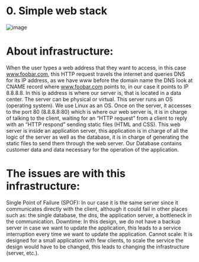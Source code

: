 # 0. Simple web stack
![image](https://user-images.githubusercontent.com/99566087/185810845-53b0e6bd-85af-45f9-ace1-190ace695a27.png)



# About infrastructure:
When the user types a web address that they want to access, in this case www.foobar.com, this HTTP request travels the internet and queries DNS for its IP address, as we have www before the domain name the DNS look at CNAME record where www.foobar.com points to, in our case it points to IP 8.8.8.8. In this ip address is where our server is, that is located in a data center. The server can be physical or virtual. This server runs an OS (operating system). We use Linux as an OS. Once on the server, it accesses to the port 80 (8.8.8.8:80) which is where our web server is, it is in charge of talking to the client, waiting for an “HTTP request” from a client to reply with an “HTTP respond” sending static files (HTML and CSS). This web server is inside an application server, this application is in charge of all the logic of the server as well as the database, it is in charge of generating the static files to send them through the web server. Our Database contains customer data and data necessary for the operation of the application.

# The issues are with this infrastructure:
Single Point of Failure (SPOF): In our case it is the same server since it communicates directly with the client, although it could fail in other places such as: the single database, the dns, the application server, a bottleneck in the communication. Downtime: In this design, we do not have a backup server in case we want to update the application, this leads to a service interruption every time we want to update the application. Cannot scale: It is designed for a small application with few clients, to scale the service the design would have to be changed, this leads to changing the infrastructure (server, etc.).
